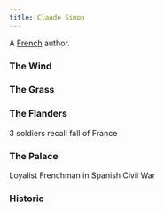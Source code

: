 ```yaml
---
title: Claude Simon
---
```


A [French](../index.html) author.

### The Wind

### The Grass

### The Flanders

3 soldiers recall fall of France

### The Palace

Loyalist Frenchman in Spanish Civil War

### Historie
